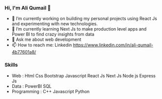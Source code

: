 ### Hi, I'm Ali Qumail 👋

- 🔭 I’m currently working on building my personal projects using React Js and experimenting with new technologies. 
- 🌱 I’m currently learning Next Js to make production level apps and Power BI to find crazy insights from data  
- 💬 Ask me about web development 
- 📫 How to reach me: Linkedin https://www.linkedin.com/in/ali-qumail-4b77601a8/

### Skills 

 - Web  : Html Css Bootstrap Javascript React Js Next Js Node js Express Js 
 - Data  :  PowerBI SQL 
 - Programming  : C++ Javascript Python 
